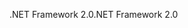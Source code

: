 <span data-ttu-id="8946d-101">.NET Framework 2.0</span><span class="sxs-lookup"><span data-stu-id="8946d-101">.NET Framework 2.0</span></span>